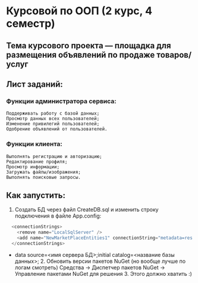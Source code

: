 # Курсовой по ООП (2 курс, 4 семестр)
## Тема курсового проекта — площадка для размещения объявлений по продаже товаров/услуг
##
## Лист заданий:
### Функции администратора сервиса:
	Поддерживать работу c базой данных; 
	Просмотр данных всех пользователей;
	Изменение привилегий пользователей;
	Одобрение объявлений от пользователей.
### Функции клиента: 
	Выполнять регистрацию и авторизацию;
	Редактирование профиля;
	Просмотр информации; 
	Загружать файлы/изображения; 	
	Выполнять поисковые запросы.
## Как запустить:
  1. Создать БД через файл CreateDB.sql и изменить строку подключения в файле App.config:
```C#
  <connectionStrings>
    <remove name="LocalSqlServer" />
    <add name="NewMarketPlaceEntities1" connectionString="metadata=res://*/Model.Model1.csdl|res://*/Model.Model1.ssdl|res://*/Model.Model1.msl;provider=System.Data.SqlClient;provider connection string=&quot;data source=DIMADD;initial catalog=CW_MarketPlace_OOP;integrated security=True;MultipleActiveResultSets=True;App=EntityFramework&quot;" providerName="System.Data.EntityClient" />
  </connectionStrings>
```
* data source=<имя сервера БД>;initial catalog=<название базы данных>;
  2. Обновить версии пакетов NuGet (но вообще лучше по логам смотреть)
  Средства -> Диспетчер пакетов NuGet -> Управление пакетами NuGet для решения
  3. Этого должно хватить :)